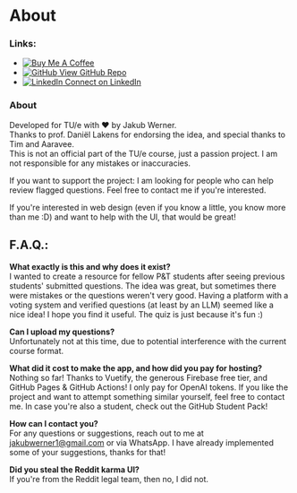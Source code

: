 # About

### Links:
- [![Buy Me A Coffee](https://cdn.buymeacoffee.com/buttons/v2/default-yellow.png)](https://www.buymeacoffee.com/thesanogoeffect)
- [![GitHub](https://github.githubassets.com/images/modules/logos_page/GitHub-Mark.png) View GitHub Repo](https://github.com/thesanogoeffect/intro-psych-quiz)
- [![LinkedIn](https://cdn-icons-png.flaticon.com/512/174/174857.png) Connect on LinkedIn](https://www.linkedin.com/in/jakubwerner)

### About
Developed for TU/e with ❤️ by Jakub Werner.  
Thanks to prof. Daniël Lakens for endorsing the idea, and special thanks to Tim and Aaravee.  
This is not an official part of the TU/e course, just a passion project. I am not responsible for any mistakes or inaccuracies.  

If you want to support the project: I am looking for people who can help review flagged questions. Feel free to contact me if you're interested.

If you're interested in web design (even if you know a little, you know more than me :D) and want to help with the UI, that would be great!

## F.A.Q.:

**What exactly is this and why does it exist?**  
I wanted to create a resource for fellow P&T students after seeing previous students' submitted questions. The idea was great, but sometimes there were mistakes or the questions weren't very good. Having a platform with a voting system and verified questions (at least by an LLM) seemed like a nice idea! I hope you find it useful. The quiz is just because it's fun :)

**Can I upload my questions?**  
Unfortunately not at this time, due to potential interference with the current course format.

**What did it cost to make the app, and how did you pay for hosting?**  
Nothing so far! Thanks to Vuetify, the generous Firebase free tier, and GitHub Pages & GitHub Actions! I only pay for OpenAI tokens. If you like the project and want to attempt something similar yourself, feel free to contact me. In case you're also a student, check out the GitHub Student Pack!

**How can I contact you?**  
For any questions or suggestions, reach out to me at jakubwerner1@gmail.com or via WhatsApp. I have already implemented some of your suggestions, thanks for that!

**Did you steal the Reddit karma UI?**  
If you're from the Reddit legal team, then no, I did not.
